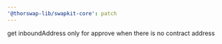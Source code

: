 ```yaml
---
'@thorswap-lib/swapkit-core': patch
---
```


get inboundAddress only for approve when there is no contract address
